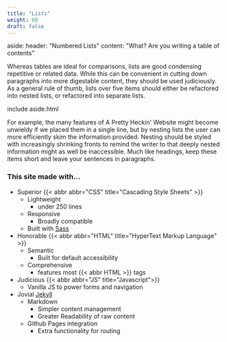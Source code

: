 ```yaml
---
title: "Lists"
weight: 60
draft: false
---
```


aside:
    header: "Numbered Lists"
    content: "What? Are you writing a table of contents"

<div>
    <p>
        Whereas tables are ideal for comparisons, lists are good condensing repetitive or related data. While
        this
        can be convenient in cutting down paragraphs into more digestable content, they should be used
        judiciously. As a general rule of thumb, lists over five items should either be refactored into nested
        lists, or refactored into separate lists.
    </p>
    include aside.html
</div>

For example, the many features of A Pretty Heckin' Website might become unwieldy if we placed them in a
single line, but by nesting lists the user can more efficiently skim the information provided. Nesting
should be styled with increasingly shrinking fronts to remind the writer to that deeply nested information
might as well be inaccessible. Much like headings, keep these items short and leave your sentences in
paragraphs.

### This site made with...

* Superior {{< abbr abbr="CSS" title="Cascading Style Sheets" >}}
    * Lightweight
        * under 250 lines
    * Responsive
        * Broadly compatible 
    * Built with [Sass](https://sass-lang.com/)
* Honorable {{< abbr abbr="HTML" title="HyperText Markup Language" >}}
    * Semantic
        * Built for default accessibility
    * Comprehensive
        * features most {{< abbr HTML >}} tags
* Judicious {{< abbr abbr="JS" title="Javascript">}}
    * Vanilla JS to power forms and navigation
* Jovial [Jekyll](https://jekyllrb.com)
    * Markdown
        * Simpler content management
        * Greater Readability of raw content
    * Github Pages integration
        * Extra functionality for routing
